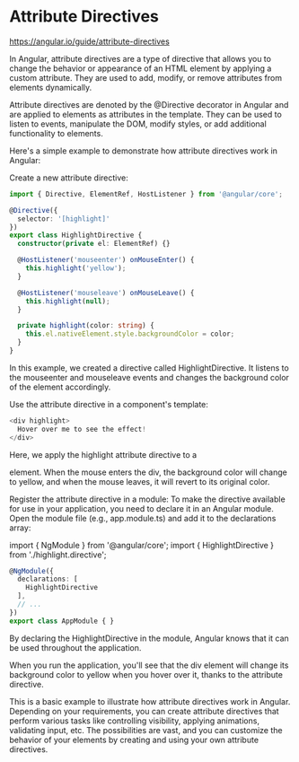 # Attribute Directives

https://angular.io/guide/attribute-directives

In Angular, attribute directives are a type of directive that allows you to change the behavior or appearance of an HTML element by applying a custom attribute. They are used to add, modify, or remove attributes from elements dynamically.

Attribute directives are denoted by the @Directive decorator in Angular and are applied to elements as attributes in the template. They can be used to listen to events, manipulate the DOM, modify styles, or add additional functionality to elements.

Here's a simple example to demonstrate how attribute directives work in Angular:

Create a new attribute directive:

```typescript
import { Directive, ElementRef, HostListener } from '@angular/core';

@Directive({
  selector: '[highlight]'
})
export class HighlightDirective {
  constructor(private el: ElementRef) {}

  @HostListener('mouseenter') onMouseEnter() {
    this.highlight('yellow');
  }

  @HostListener('mouseleave') onMouseLeave() {
    this.highlight(null);
  }

  private highlight(color: string) {
    this.el.nativeElement.style.backgroundColor = color;
  }
}
```

In this example, we created a directive called HighlightDirective. It listens to the mouseenter and mouseleave events and changes the background color of the element accordingly.

Use the attribute directive in a component's template:

```typescript
<div highlight>
  Hover over me to see the effect!
</div>
```

Here, we apply the highlight attribute directive to a <div> element. When the mouse enters the div, the background color will change to yellow, and when the mouse leaves, it will revert to its original color.

Register the attribute directive in a module:
To make the directive available for use in your application, you need to declare it in an Angular module. Open the module file (e.g., app.module.ts) and add it to the declarations array:

import { NgModule } from '@angular/core';
import { HighlightDirective } from './highlight.directive';

```typescript
@NgModule({
  declarations: [
    HighlightDirective
  ],
  // ...
})
export class AppModule { }
```

By declaring the HighlightDirective in the module, Angular knows that it can be used throughout the application.

When you run the application, you'll see that the div element will change its background color to yellow when you hover over it, thanks to the attribute directive.

This is a basic example to illustrate how attribute directives work in Angular. Depending on your requirements, you can create attribute directives that perform various tasks like controlling visibility, applying animations, validating input, etc. The possibilities are vast, and you can customize the behavior of your elements by creating and using your own attribute directives.


